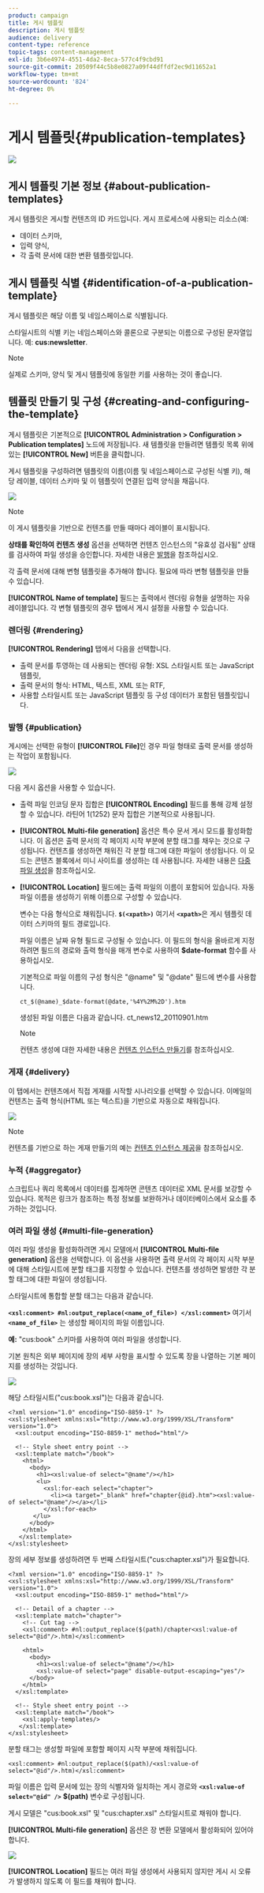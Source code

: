 ```yaml
---
product: campaign
title: 게시 템플릿
description: 게시 템플릿
audience: delivery
content-type: reference
topic-tags: content-management
exl-id: 3b6e4974-4551-4da2-8eca-577c4f9cbd91
source-git-commit: 20509f44c5b8e0827a09f44dffdf2ec9d11652a1
workflow-type: tm+mt
source-wordcount: '824'
ht-degree: 0%

---
```


# 게시 템플릿{#publication-templates}

![](../../assets/common.svg)

## 게시 템플릿 기본 정보 {#about-publication-templates}

게시 템플릿은 게시할 컨텐츠의 ID 카드입니다. 게시 프로세스에 사용되는 리소스(예:

* 데이터 스키마,
* 입력 양식,
* 각 출력 문서에 대한 변환 템플릿입니다.

## 게시 템플릿 식별 {#identification-of-a-publication-template}

게시 템플릿은 해당 이름 및 네임스페이스로 식별됩니다.

스타일시트의 식별 키는 네임스페이스와 콜론으로 구분되는 이름으로 구성된 문자열입니다. 예: **cus:newsletter**.

>[!NOTE]
>
>실제로 스키마, 양식 및 게시 템플릿에 동일한 키를 사용하는 것이 좋습니다.

## 템플릿 만들기 및 구성 {#creating-and-configuring-the-template}

게시 템플릿은 기본적으로 **[!UICONTROL Administration > Configuration > Publication templates]** 노드에 저장됩니다. 새 템플릿을 만들려면 템플릿 목록 위에 있는 **[!UICONTROL New]** 버튼을 클릭합니다.

게시 템플릿을 구성하려면 템플릿의 이름(이름 및 네임스페이스로 구성된 식별 키), 해당 레이블, 데이터 스키마 및 이 템플릿이 연결된 입력 양식을 채웁니다.

![](assets/d_ncs_content_model.png)

>[!NOTE]
>
>이 게시 템플릿을 기반으로 컨텐츠를 만들 때마다 레이블이 표시됩니다.

**상태를 확인하여 컨텐츠 생성** 옵션을 선택하면 컨텐츠 인스턴스의 &quot;유효성 검사됨&quot; 상태를 검사하여 파일 생성을 승인합니다. 자세한 내용은 [발행](#publication)을 참조하십시오.

각 출력 문서에 대해 변형 템플릿을 추가해야 합니다. 필요에 따라 변형 템플릿을 만들 수 있습니다.

**[!UICONTROL Name of template]** 필드는 출력에서 렌더링 유형을 설명하는 자유 레이블입니다. 각 변형 템플릿의 경우 탭에서 게시 설정을 사용할 수 있습니다.

### 렌더링 {#rendering}

**[!UICONTROL Rendering]** 탭에서 다음을 선택합니다.

* 출력 문서를 투영하는 데 사용되는 렌더링 유형: XSL 스타일시트 또는 JavaScript 템플릿,
* 출력 문서의 형식: HTML, 텍스트, XML 또는 RTF,
* 사용할 스타일시트 또는 JavaScript 템플릿 등 구성 데이터가 포함된 템플릿입니다.

### 발행 {#publication}

게시에는 선택한 유형이 **[!UICONTROL File]**&#x200B;인 경우 파일 형태로 출력 문서를 생성하는 작업이 포함됩니다.

![](assets/d_ncs_content_model2.png)

다음 게시 옵션을 사용할 수 있습니다.

* 출력 파일 인코딩 문자 집합은 **[!UICONTROL Encoding]** 필드를 통해 강제 설정할 수 있습니다. 라틴어 1(1252) 문자 집합은 기본적으로 사용됩니다.
* **[!UICONTROL Multi-file generation]** 옵션은 특수 문서 게시 모드를 활성화합니다. 이 옵션은 출력 문서의 각 페이지 시작 부분에 분할 태그를 채우는 것으로 구성됩니다. 컨텐츠를 생성하면 채워진 각 분할 태그에 대한 파일이 생성됩니다. 이 모드는 콘텐츠 블록에서 미니 사이트를 생성하는 데 사용됩니다. 자세한 내용은 [다중 파일 생성](#multi-file-generation)을 참조하십시오.
* **[!UICONTROL Location]** 필드에는 출력 파일의 이름이 포함되어 있습니다. 자동 파일 이름을 생성하기 위해 이름으로 구성할 수 있습니다.

   변수는 다음 형식으로 채워집니다. **`$(<xpath>)`** 여기서 **`<xpath>`**&#x200B;은 게시 템플릿 데이터 스키마의 필드 경로입니다.

   파일 이름은 날짜 유형 필드로 구성될 수 있습니다. 이 필드의 형식을 올바르게 지정하려면 필드의 경로와 출력 형식을 매개 변수로 사용하여 **$date-format** 함수를 사용하십시오.

   기본적으로 파일 이름의 구성 형식은 &quot;@name&quot; 및 &quot;@date&quot; 필드에 변수를 사용합니다.

   ```
   ct_$(@name)_$date-format(@date,'%4Y%2M%2D').htm
   ```

   생성된 파일 이름은 다음과 같습니다. ct_news12_20110901.htm

   >[!NOTE]
   >
   >컨텐츠 생성에 대한 자세한 내용은 [컨텐츠 인스턴스 만들기](using-a-content-template.md#creating-a-content-instance)를 참조하십시오.

### 게재 {#delivery}

이 탭에서는 컨텐츠에서 직접 게재를 시작할 시나리오를 선택할 수 있습니다. 이메일의 컨텐츠는 출력 형식(HTML 또는 텍스트)을 기반으로 자동으로 채워집니다.

![](assets/d_ncs_content_model3.png)

>[!NOTE]
>
>컨텐츠를 기반으로 하는 게재 만들기의 예는 [컨텐츠 인스턴스 제공](using-a-content-template.md#delivering-a-content-instance)을 참조하십시오.

### 누적 {#aggregator}

스크립트나 쿼리 목록에서 데이터를 집계하면 콘텐츠 데이터로 XML 문서를 보강할 수 있습니다. 목적은 링크가 참조하는 특정 정보를 보완하거나 데이터베이스에서 요소를 추가하는 것입니다.

### 여러 파일 생성 {#multi-file-generation}

여러 파일 생성을 활성화하려면 게시 모델에서 **[!UICONTROL Multi-file generation]** 옵션을 선택합니다. 이 옵션을 사용하면 출력 문서의 각 페이지 시작 부분에 대해 스타일시트에 분할 태그를 지정할 수 있습니다. 컨텐츠를 생성하면 발생한 각 분할 태그에 대한 파일이 생성됩니다.

스타일시트에 통합할 분할 태그는 다음과 같습니다.

**`<xsl:comment> #nl:output_replace(<name_of_file>) </xsl:comment>`** 여기서 **`<name_of_file>`** 는 생성할 페이지의 파일 이름입니다.

**예:** &quot;cus:book&quot; 스키마를 사용하여 여러 파일을 생성합니다.

기본 원칙은 외부 페이지에 장의 세부 사항을 표시할 수 있도록 장을 나열하는 기본 페이지를 생성하는 것입니다.

![](assets/d_ncs_content_chunk.png)

해당 스타일시트(&quot;cus:book.xsl&quot;)는 다음과 같습니다.

```
<?xml version="1.0" encoding="ISO-8859-1" ?>
<xsl:stylesheet xmlns:xsl="http://www.w3.org/1999/XSL/Transform" version="1.0">
  <xsl:output encoding="ISO-8859-1" method="html"/>

  <!-- Style sheet entry point -->
  <xsl:template match="/book">
    <html>
      <body>
        <h1><xsl:value-of select="@name"/></h1>
        <lu>
          <xsl:for-each select="chapter">
            <li><a target="_blank" href="chapter{@id}.htm"><xsl:value-of select="@name"/></a></li>  
          </xsl:for-each>
       </lu>
      </body>
    </html>
   </xsl:template>
</xsl:stylesheet>
```

장의 세부 정보를 생성하려면 두 번째 스타일시트(&quot;cus:chapter.xsl&quot;)가 필요합니다.

```
<?xml version="1.0" encoding="ISO-8859-1" ?>
<xsl:stylesheet xmlns:xsl="http://www.w3.org/1999/XSL/Transform" version="1.0">
  <xsl:output encoding="ISO-8859-1" method="html"/>

  <!-- Detail of a chapter -->
  <xsl:template match="chapter">
    <!-- Cut tag -->   
    <xsl:comment> #nl:output_replace($(path)/chapter<xsl:value-of select="@id"/>.htm)</xsl:comment>
    
    <html>
      <body>
        <h1><xsl:value-of select="@name"/></h1>
        <xsl:value-of select="page" disable-output-escaping="yes"/>
      </body>
    </html>
  </xsl:template>

  <!-- Style sheet entry point -->
  <xsl:template match="/book">
    <xsl:apply-templates/>
   </xsl:template>
</xsl:stylesheet>
```

분할 태그는 생성할 파일에 포함할 페이지 시작 부분에 채워집니다.

```
<xsl:comment> #nl:output_replace($(path)/<xsl:value-of select="@id"/>.htm)</xsl:comment>
```

파일 이름은 입력 문서에 있는 장의 식별자와 일치하는 게시 경로와 **`<xsl:value-of select="@id" />`** **$(path)** 변수로 구성됩니다.

게시 모델은 &quot;cus:book.xsl&quot; 및 &quot;cus:chapter.xsl&quot; 스타일시트로 채워야 합니다.

**[!UICONTROL Multi-file generation]** 옵션은 장 변환 모델에서 활성화되어 있어야 합니다.

![](assets/d_ncs_content_chunk2.png)

**[!UICONTROL Location]** 필드는 여러 파일 생성에서 사용되지 않지만 게시 시 오류가 발생하지 않도록 이 필드를 채워야 합니다.

